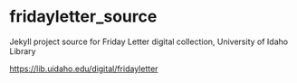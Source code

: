 # fridayletter_source

Jekyll project source for Friday Letter digital collection, University of Idaho Library

https://lib.uidaho.edu/digital/fridayletter
